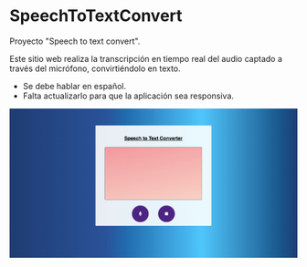 # SpeechToTextConvert
Proyecto "Speech to text convert".

Este sitio web realiza la transcripción en tiempo real del audio captado a través del micrófono, convirtiéndolo en texto.
-   Se debe hablar en español.
-   Falta actualizarlo para que la aplicación sea responsiva.

![App Speech to Text Convert](preview01.png)